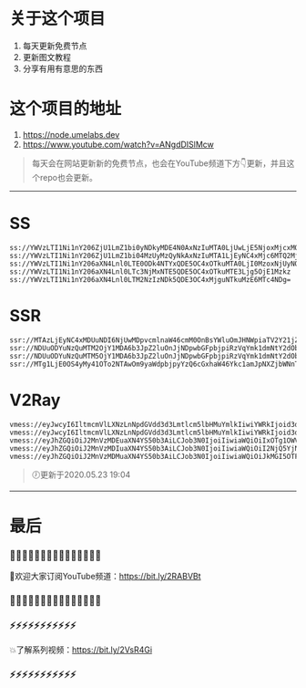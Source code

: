 # 关于这个项目
1. 每天更新免费节点
2. 更新图文教程
3. 分享有用有意思的东西

# 这个项目的地址
1. https://node.umelabs.dev
2. https://www.youtube.com/watch?v=ANgdDISlMcw

> 每天会在网站更新新的免费节点，也会在YouTube频道下方👇更新，并且这个repo也会更新。



---

# SS

```http
ss://YWVzLTI1Ni1nY206ZjU1LmZ1bi0yNDkyMDE4N0AxNzIuMTA0LjUwLjE5NjoxMjcxMQ==
ss://YWVzLTI1Ni1nY206ZjU1LmZ1bi04MzUyMzQyNkAxNzIuMTA1LjEyNC4xMjc6MTQ2MjQ=
ss://YWVzLTI1Ni1nY206aXN4Lnl0LTE0ODk4NTYxQDE5OC4xOTkuMTA0LjI0MzoxNjUyNQ==
ss://YWVzLTI1Ni1nY206aXN4Lnl0LTc3NjMxNTE5QDE5OC4xOTkuMTE3Ljg5OjE1Mzkz
ss://YWVzLTI1Ni1nY206aXN4Lnl0LTM2NzIzNDk5QDE3OC4xMjguNTkuMzE6MTc4NDg=
```

# SSR

```http
ssr://MTAzLjEyNC4xMDUuNDI6NjUwMDpvcmlnaW46cmM0OnBsYWluOmJHNWpiaTV2Y21jZ05tdDMvP29iZnNwYXJhbT0mcmVtYXJrcz01clNiNXAySjU1LTJSUSZncm91cD1URzVqYmk1dmNtYw
ssr://NDUuODYuNzQuMTM2OjY1MDA6b3JpZ2luOnJjNDpwbGFpbjpiRzVqYmk1dmNtY2dObXQzLz9vYmZzcGFyYW09JnJlbWFya3M9NXJTYjVwMko1NS0yUmcmZ3JvdXA9VEc1amJpNXZjbWM
ssr://NDUuODYuNzQuMTM5OjY1MDA6b3JpZ2luOnJjNDpwbGFpbjpiRzVqYmk1dmNtY2dObXQzLz9vYmZzcGFyYW09JnJlbWFya3M9NXJTYjVwMko1NS0yUncmZ3JvdXA9VEc1amJpNXZjbWM
ssr://MTg1LjE0OS4yMy41OTo2NTAwOm9yaWdpbjpyYzQ6cGxhaW46Ykc1amJpNXZjbWNnTm10My8_b2Jmc3BhcmFtPSZyZW1hcmtzPTVyU2I1cDJKNTUtMlNBJmdyb3VwPVRHNWpiaTV2Y21j
```

# V2Ray

```http
vmess://eyJwcyI6IltmcmVlLXNzLnNpdGVdd3d3Lmtlcm5lbHMuYmlkIiwiYWRkIjoid3d3Lmtlcm5lbHMuYmlkIiwicG9ydCI6IjQ0MyIsImlkIjoiM2VjNGQ5MDgtOGVmMy01MTAxLTVjODEtNmRjMDM0ZGY3MjY0IiwiYWlkIjoiMCIsIm5ldCI6IndzIiwidHlwZSI6Im5vbmUiLCJob3N0IjoiL3dzIiwidGxzIjoidGxzIn0=
vmess://eyJwcyI6IltmcmVlLXNzLnNpdGVdd3d3Lmtlcm5lbHMuYmlkIiwiYWRkIjoid3d3Lmtlcm5lbHMuYmlkIiwicG9ydCI6IjgwIiwiaWQiOiJjOWU0NGJiNi0yM2M4LTViOWMtYzY3Ni1jM2E5ZTNhMzNhYjciLCJhaWQiOiIwIiwibmV0Ijoid3MiLCJ0eXBlIjoibm9uZSIsImhvc3QiOiIvd3MiLCJ0bHMiOiJub25lIn0=
vmess://eyJhZGQiOiJ2MnVzMDEuaXN4YS50b3AiLCJob3N0IjoiIiwiaWQiOiIxOTg1OWVkMy1iOGYwLTQ4ZmItYWQwZS1lMTE2OTE5MjMxNGYiLCJuZXQiOiJ3cyIsInBhdGgiOiJcL3JheSIsInBvcnQiOiI0NDMiLCJwcyI6ImlzeC55dC0wMSIsInRscyI6InRscyIsInYiOjIsImFpZCI6MCwidHlwZSI6Im5vbmUifQo=
vmess://eyJhZGQiOiJ2MnVzMDIuaXN4YS50b3AiLCJob3N0IjoiIiwiaWQiOiI2NjQ5YjNmYi1mMzczLTQwMjctODllYi05NGZjNzJkZjE4Y2EiLCJuZXQiOiJ3cyIsInBhdGgiOiJcL3JheSIsInBvcnQiOiI0NDMiLCJwcyI6ImlzeC55dC0wMiIsInRscyI6InRscyIsInYiOjIsImFpZCI6MCwidHlwZSI6Im5vbmUifQo=
vmess://eyJhZGQiOiJ2MnVzMDMuaXN4YS50b3AiLCJob3N0IjoiIiwiaWQiOiJkMGI5OTFkMi1iNTU4LTRiZDYtODM0Ni1lNWZiMDQ3MDE2ZDEiLCJuZXQiOiJ3cyIsInBhdGgiOiJcL3JheSIsInBvcnQiOiI0NDMiLCJwcyI6ImlzeC55dC0wMyIsInRscyI6InRscyIsInYiOjIsImFpZCI6MCwidHlwZSI6Im5vbmUifQo=
```



> 🕖更新于2020.05.23 19:04

---

# 最后
### 🌸🌸🌸🌸🌸🌸🌸🌸🌸🌸🌸🌸🌸🌸🌸

👏欢迎大家订阅YouTube频道：https://bit.ly/2RABVBt

### 🌸🌸🌸🌸🌸🌸🌸🌸🌸🌸🌸🌸🌸🌸🌸



### ⚡️⚡️⚡️⚡️⚡️⚡️⚡️⚡️⚡️⚡️⚡️

💥了解系列视频：https://bit.ly/2VsR4Gi

### ⚡️⚡️⚡️⚡️⚡️⚡️⚡️⚡️⚡️⚡️⚡️